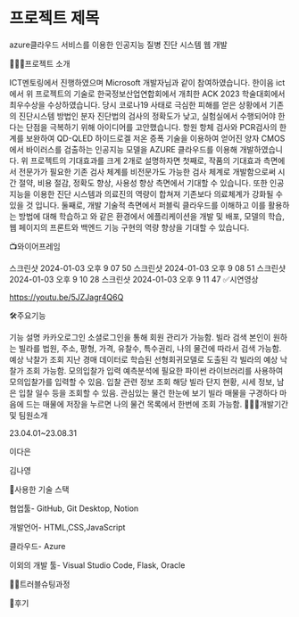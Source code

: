 <H1>프로젝트 제목</H1>
azure클라우드 서비스를 이용한 인공지능 질병 진단 시스템 웹 개발


🤷🏻‍♀️프로젝트 소개

ICT멘토링에서 진행하였으며 Microsoft 개발자님과 같이 참여하였습니다.
한이음 ict에서 위 프로젝트의 기술로 한국정보산업연합회에서 개최한 ACK 2023 학술대회에서 최우수상을 수상하였습니다. 
당시 코로나19 사태로 극심한 피해를 얻은 상황에서 기존의 진단시스템 방법인 분자 진단법의 검사의 정확도가 낮고, 실험실에서 수행되어야 한다는 단점을 극복하기 위해 아이디어를 고안했습니다.
항원 항체 검사와 PCR검사의 한계를 보완하여 QD-QLED 하이드로겔 저온 증폭 기술을 이용하여 얻어진 양자 CMOS에서 바이러스를 검출하는 인공지능 모델을 AZURE 클라우드를 이용해 개발하였습니다.
위 프로젝트의 기대효과를 크게 2개로 설명하자면 첫째로, 작품의 기대효과 측면에서 전문가가 필요한 기존 검사 체계를 비전문가도 가능한 검사 체계로 개발함으로써 시간 절약, 비용 절감, 정확도 향상, 사용성 향상 측면에서 기대할 수 있습니다.
또한 인공지능을 이용한 진단 시스템과 의료진의 역량이 합쳐져 기존보다 의료체계가 강화될 수 있을 것 입니다.
둘째로, 개발 기술적 측면에서 퍼블릭 클라우드를 이해하고 이를 활용하는 방법에 대해 학습하고 와 같은 환경에서 에플리케이션을 개발 및 배포, 모델의 학습, 웹 페이지의 프론트와 백엔드 기능 구현의 역량 향상을 기대할 수 있습니다.




📺와이어프레임

스크린샷 2024-01-03 오후 9 07 50 스크린샷 2024-01-03 오후 9 08 51 스크린샷 2024-01-03 오후 9 10 28 스크린샷 2024-01-03 오후 9 11 47
✅시연영상

https://youtu.be/5JZJagr4Q6Q

🛠️주요기능

기능	설명
카카오로그인	소셜로그인을 통해 회원 관리가 가능함.
빌라 검색	본인이 원하는 빌라를 법원, 주소, 평형, 가격, 유찰수, 특수권리, 나의 물건에 따라서 검색 가능함.
예상 낙찰가 조회	지난 경매 데이터로 학습된 선형회귀모델로 도출된 각 빌라의 예상 낙찰가 조회 가능함.
모의입찰가 입력	예측분석에 필요한 파이썬 라이브러리를 사용하여 모의입찰가를 입력할 수 있음.
입찰 관련 정보 조회	해당 빌라 단지 현황, 시세 정보, 남은 입찰 일수 등을 조회할 수 있음.
관심있는 물건 한눈에 보기	빌라 매물을 구경하다 마음에 드는 매물에 저장을 누르면 나의 물건 목록에서 한번에 조회 가능함.
👩🏻‍💻개발기간 및 팀원소개

23.04.01~23.08.31

이다은

김나영

🔨사용한 기술 스택

협업툴- GitHub, Git Desktop, Notion

개발언어- HTML,CSS,JavaScript

클라우드- Azure

이외의 개발 툴- Visual Studio Code, Flask, Oracle

✌🏻트러블슈팅과정

📝후기
